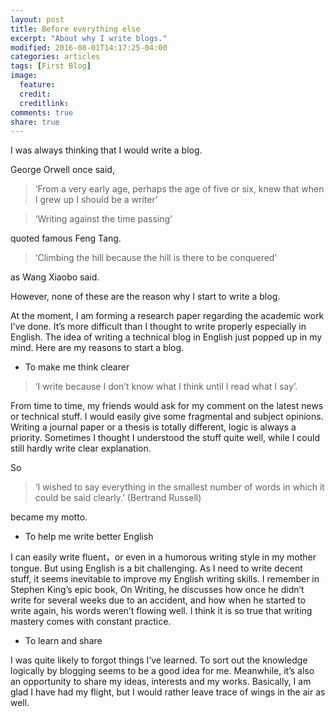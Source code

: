 ```yaml
---
layout: post
title: Before everything else
excerpt: "About why I write blogs."
modified: 2016-08-01T14:17:25-04:00
categories: articles
tags: [First Blog]
image:
  feature: 
  credit: 
  creditlink: 
comments: true
share: true
---
```


I was always thinking that I would write a blog.   

George Orwell once said, 

>  ‘From a very early age, perhaps the age of five or six, knew that when I grew up I should be a writer’     


>  ‘Writing against the time passing’ 

quoted famous Feng Tang. 


>  ‘Climbing the hill because the hill is there to be conquered’ 

as Wang Xiaobo said.  
  


However, none of these are the reason why I start to write a blog.


At the moment, I am forming a research paper regarding the academic work I’ve done. It’s more difficult than I thought to write properly especially in English. The idea of writing a technical blog in English just popped up in my mind. Here are my reasons to start a blog.

- To make me think clearer   

>  ‘I write because I don’t know what I think until I read what I say’.  


From time to time, my friends would ask for my comment on the latest news or technical stuff. I would easily give some fragmental and subject opinions.  Writing a journal paper or a thesis is totally different, logic is always a priority. Sometimes I thought I understood the stuff quite well, while I could still hardly write clear explanation. 

So 

>  ‘I wished to say everything in the smallest number of words in which it could be said clearly.’ (Bertrand Russell)   

became my motto.


- To help me write better English   

I can easily write fluent，or even in a humorous writing style in my mother tongue. But using English is a bit challenging. 
As I need to write decent stuff, it seems inevitable to improve my English writing skills. 
I remember in Stephen King’s epic book, On Writing, he discusses how once he didn’t write for several weeks due to an accident, and how when he started to write again, his words weren’t flowing well.
I think it is so true that writing mastery comes with constant practice.


- To learn and share  

I was quite likely to forgot things I’ve learned. To sort out the knowledge logically by blogging seems to be a good idea for me. Meanwhile, it’s also an opportunity to share my ideas, interests and my works. Basically, I am glad I have had my flight, but I would rather leave trace of wings in the air as well. 


